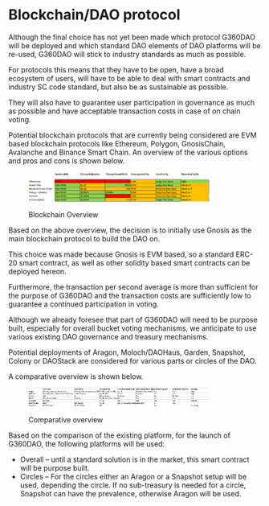 # Blockchain/DAO protocol

Although the final choice has not yet been made which protocol G360DAO will be deployed and which standard DAO elements of DAO platforms will be re-used, G360DAO will stick to industry standards as much as possible.

For protocols this means that they have to be open, have a broad ecosystem of users, will have to be able to deal with smart contracts and industry SC code standard, but also be as sustainable as possible.&#x20;

They will also have to guarantee user participation in governance as much as possible and have acceptable transaction costs in case of on chain voting.&#x20;

Potential blockchain protocols that are currently being considered are EVM based blockchain protocols like Ethereum, Polygon, GnosisChain, Avalanche and Binance Smart Chain. An overview of the various options and pros and cons is shown below.

<figure><img src="../.gitbook/assets/Blockchain Overview (1).png" alt="Blockchain Overview"><figcaption><p>Blockchain Overview</p></figcaption></figure>

Based on the above overview, the decision is to initially use Gnosis as the main blockchain protocol to build the DAO on. &#x20;

This choice was made because Gnosis is EVM based, so a standard ERC-20 smart contract, as well as other solidity based smart contracts can be deployed hereon.&#x20;

Furthermore, the transaction per second average is more than sufficient for the purpose of G360DAO and the transaction costs are sufficiently low to guarantee a continued participation in voting.

Although we already foresee that part of G360DAO will need to be purpose built, especially for overall bucket voting mechanisms, we anticipate to use various existing DAO governance and treasury mechanisms.&#x20;

Potential deployments of Aragon, Moloch/DAOHaus, Garden, Snapshot, Colony or DAOStack are considered for various parts or circles of the DAO.

A comparative overview is shown below.

<figure><img src="../.gitbook/assets/Comparative overview.png" alt="Comparative overview"><figcaption><p>Comparative overview</p></figcaption></figure>

Based on the comparison of the existing platform, for the launch of G360DAO, the following platforms will be used:

* Overall – until a standard solution is in the market, this smart contract will be purpose built.
* Circles – For the circles either an Aragon or a Snapshot setup will be used, depending the circle. If no sub-treasury is needed for a circle, Snapshot can have the prevalence, otherwise Aragon will be used.
